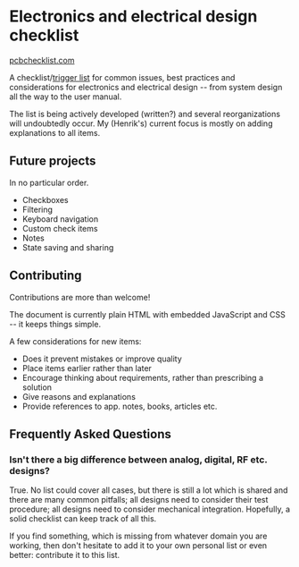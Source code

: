 # Electronics and electrical design checklist

[pcbchecklist.com]

A checklist/[trigger list] for common issues, best practices and considerations for electronics and electrical design -- from system design all the way to the user manual.

The list is being actively developed (written?) and several reorganizations will undoubtedly occur.
My (Henrik's) current focus is mostly on adding explanations to all items.

Future projects
---------------

In no particular order.

- Checkboxes
- Filtering
- Keyboard navigation
- Custom check items
- Notes
- State saving and sharing

Contributing
------------

Contributions are more than welcome!

The document is currently plain HTML with embedded JavaScript and CSS -- it keeps things simple.

A few considerations for new items:

- Does it prevent mistakes or improve quality
- Place items earlier rather than later
- Encourage thinking about requirements, rather than prescribing a solution
- Give reasons and explanations
- Provide references to app. notes, books, articles etc.

Frequently Asked Questions
---------------------------

### Isn't there a big difference between analog, digital, RF etc. designs?

True. No list could cover all cases, but there is still a lot which is shared and there are many common pitfalls; all designs need to consider their test procedure; all designs need to consider mechanical integration.
Hopefully, a solid checklist can keep track of all this.

If you find something, which is missing from whatever domain you are working, then don't hesitate to add it to your own personal list or even better: contribute it to this list.

[pcbchecklist.com]: http://pcbchecklist.com
[trigger list]: https://en.wikipedia.org/wiki/Trigger_list